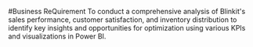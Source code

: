 #Business ReQuirement
To conduct a comprehensive analysis of Blinkit's sales performance, customer satisfaction, and inventory distribution to identify key insights and opportunities for optimization using various KPIs and visualizations in Power BI.
